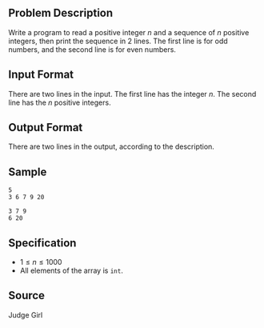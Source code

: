 ## Problem Description

Write a program to read a positive integer $n$ and a sequence of $n$ positive integers, then print the sequence in $2$ lines. The first line is for odd numbers, and the second line is for even numbers.

## Input Format

There are two lines in the input. The first line has the integer $n$. The second line has the $n$ positive integers.

## Output Format

There are two lines in the output, according to the description.

## Sample

```input1
5
3 6 7 9 20
```

```output1
3 7 9
6 20
```

## Specification

- $1 \leq n \leq 1000$
- All elements of the array is `int`.

## Source

Judge Girl